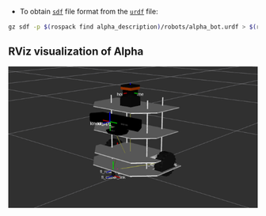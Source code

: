 * To obtain [`sdf`](http://sdformat.org/spec) file format from the [`urdf`](http://wiki.ros.org/urdf) file:
```bash
gz sdf -p $(rospack find alpha_description)/robots/alpha_bot.urdf > $(rospack find alpha_gazebo)/models/alpha_bot.sdf
```

## RViz visualization of Alpha

![alpha_bot](../docs/images/alpha_rviz.png)
